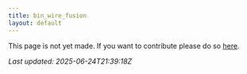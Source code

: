 ```yaml
---
title: bin_wire_fusion
layout: default
---
```


This page is not yet made. If you want to contribute please do so [here](https://github.com/CrazyH2/Bigstone/blob/wiki/components/bin_wire_fusion.md).

_Last updated: 2025-06-24T21:39:18Z_
